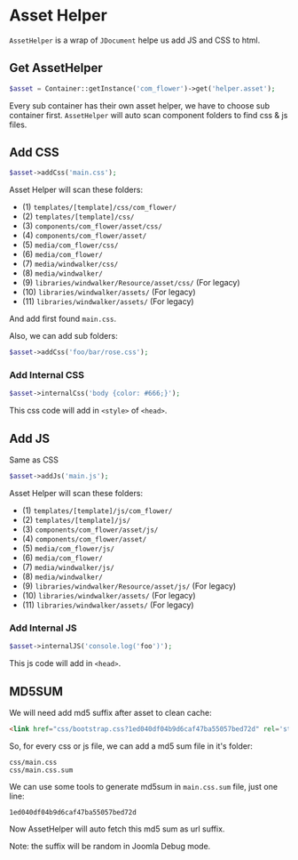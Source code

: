 # Asset Helper

`AssetHelper` is a wrap of `JDocument` helpe us add JS and CSS to html.

## Get AssetHelper

``` php
$asset = Container::getInstance('com_flower')->get('helper.asset');
```

Every sub container has their own asset helper, we have to choose sub container first.
 `AssetHelper` will auto scan component folders to find css & js files.

## Add CSS

``` php
$asset->addCss('main.css');
```

Asset Helper will scan these folders:

- (1) `templates/[template]/css/com_flower/`
- (2) `templates/[template]/css/`
- (3) `components/com_flower/asset/css/`
- (4) `components/com_flower/asset/`
- (5) `media/com_flower/css/`
- (6) `media/com_flower/`
- (7) `media/windwalker/css/`
- (8) `media/windwalker/`
- (9) `libraries/windwalker/Resource/asset/css/` (For legacy)
- (10) `libraries/windwalker/assets/` (For legacy)
- (11) `libraries/windwalker/assets/` (For legacy)

And add first found `main.css`.

Also, we can add sub folders:

``` php
$asset->addCss('foo/bar/rose.css');
```

### Add Internal CSS

``` php
$asset->internalCss('body {color: #666;}');
```

This css code will add in `<style>` of `<head>`.

## Add JS

Same as CSS

``` php
$asset->addJs('main.js');
```

Asset Helper will scan these folders:

- (1) `templates/[template]/js/com_flower/`
- (2) `templates/[template]/js/`
- (3) `components/com_flower/asset/js/`
- (4) `components/com_flower/asset/`
- (5) `media/com_flower/js/`
- (6) `media/com_flower/`
- (7) `media/windwalker/js/`
- (8) `media/windwalker/`
- (9) `libraries/windwalker/Resource/asset/js/` (For legacy)
- (10) `libraries/windwalker/assets/` (For legacy)
- (11) `libraries/windwalker/assets/` (For legacy)

### Add Internal JS

``` php
$asset->internalJS('console.log('foo')');
```

This js code will add in `<head>`.

## MD5SUM

We will need add md5 suffix after asset to clean cache:

``` html
<link href="css/bootstrap.css?1ed040df04b9d6caf47ba55057bed72d" rel='stylesheet' type='text/css'>
```

So, for every css or js file, we can add a md5 sum file in it's folder:

```
css/main.css
css/main.css.sum
```

We can use some tools to generate md5sum in `main.css.sum` file, just one line:

```
1ed040df04b9d6caf47ba55057bed72d
```

Now AssetHelper will auto fetch this md5 sum as url suffix.

Note: the suffix will be random in Joomla Debug mode.
